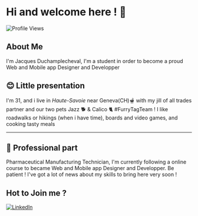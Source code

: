 # Hi and welcome here ! 👋

![Profile Views](https://komarev.com/ghpvc/?username=Alithiel31&color=blue&style=flat-square)

## About Me 
 I'm Jacques Duchamplecheval, I'm a student in order to become a proud Web and Mobile app Designer and Developper

 ## 😊 Little presentation 

 I'm 31, and i live in *Haute-Savoie* near Geneva(CH)🫕 with my jill of all trades partner and our two pets Jazz 🐕 & Calico 🐈 #FurryTagTeam !
 I like roadwalks or hikings (when i have time), boards and video games, and cooking tasty meals
 - - - 
 ## 🧰 Professional part 

Pharmaceutical Manufacturing Technician, I'm currently following a online course to became Web and Mobile app Designer and Developper.
Be patient ! I've got a lot of news about my skills to bring here very soon !

## Hot to Join me ? 

<a href="https://www.linkedin.com/in/jacques-duchamplecheval/">
  <img alt="LinkedIn" src="https://img.shields.io/badge/LinkedIn-0077B5?style=for-the-badge&logo=linkedin&logoColor=white">
</a>

<!--
**Alithiel31/Alithiel31** is a ✨ _special_ ✨ repository because its `README.md` (this file) appears on your GitHub profile.

Here are some ideas to get you started:

- 🔭 I’m currently working on ...
- 🌱 I’m currently learning ...
- 👯 I’m looking to collaborate on ...
- 🤔 I’m looking for help with ...
- 💬 Ask me about ...
- 📫 How to reach me: ...
- 😄 Pronouns: ...
- ⚡ Fun fact: ...
-->

